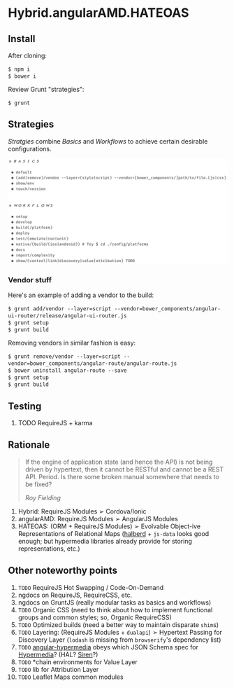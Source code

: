 # Hybrid.angularAMD.HATEOAS


## Install

After cloning:

    $ npm i
    $ bower i

Review Grunt "strategies":

    $ grunt


## Strategies

*Stratgies* combine *Basics* and *Workflows* to achieve certain desirable configurations.

<img src="https://raw.githubusercontent.com/nerdfiles/Hybrid.AngularAMD.HATEOAS/develop/resources/grunt-default.png" alt="Strategies layout"/>


### Vendor stuff

Here's an example of adding a vendor to the build:

    $ grunt add/vendor --layer=script --vendor=bower_components/angular-ui-router/release/angular-ui-router.js
    $ grunt setup
    $ grunt build

Removing vendors in similar fashion is easy:

    $ grunt remove/vendor --layer=script --vendor=bower_components/angular-route/angular-route.js
    $ bower uninstall angular-route --save
    $ grunt setup
    $ grunt build


## Testing

1. TODO RequireJS + karma


## Rationale

<blockquote>
<p>If the engine of application state (and hence the API) is not being driven by hypertext, then it cannot be RESTful and cannot be a REST API. Period. Is there some broken manual somewhere that needs to be fixed?</p>
<div><cite>Roy Fielding</cite></div>
</blockquote>

1. Hybrid: RequireJS Modules ➢ Cordova/Ionic
2. angularAMD: RequireJS Modules ➢ AngularJS Modules
3. HATEOAS: (ORM + RequireJS Modules) ➢ Evolvable Object-ive Representations of Relational Maps ([halberd][halberd] + `js-data` looks good enough; but hypermedia libraries already provide for storing representations, etc.)


## Other noteworthy points

1. `TODO` RequireJS Hot Swapping / Code-On-Demand
2. ngdocs on RequireJS, RequireCSS, etc.
3. ngdocs on GruntJS (really modular tasks as basics and workflows)
4. `TODO` Organic CSS (need to think about how to implement functional groups and
   common styles; so, Organic RequireCSS)
5. `TODO` Optimized builds (need a better way to maintain disparate `shim`s)
6. `TODO` Layering: (RequireJS Modules + `dualapi`) ➢ Hypertext Passing for
   Discovery Layer (`lodash` is missing from `browserify`'s dependency list)
7. `TODO` [angular-hypermedia][angular-hypermedia] obeys which JSON Schema spec
   for [Hypermedia][hyper]? (HAL? [Siren][sirenlint]?)
8. `TODO` *chain environments for Value Layer
9. `TODO` lib for Attribution Layer
10. `TODO` Leaflet Maps common modules

[halberd]: https://github.com/jpbochi/halberd
[angular-hypermedia]: https://github.com/jcassee/angular-hypermedia
[angular-hy-res]: https://github.com/petejohanson/angular-hy-res
[sirenlint]: https://github.com/kevinswiber/sirenlint
[hyper]: http://amundsen.com/hypermedia/
